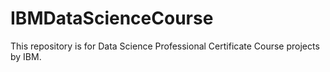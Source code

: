 # IBMDataScienceCourse
This repository is for Data Science Professional Certificate Course projects by IBM.
